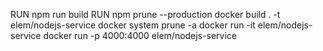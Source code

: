 RUN npm run build
RUN npm prune --production
docker build . -t elem/nodejs-service
docker system prune -a
docker run -it elem/nodejs-service
docker run -p 4000:4000 elem/nodejs-service